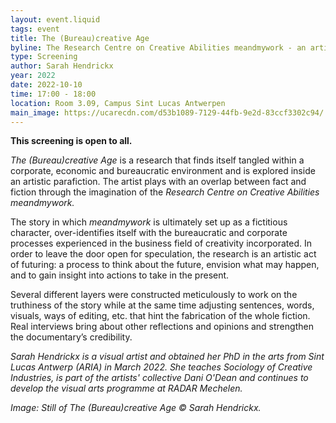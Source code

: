```yaml
---
layout: event.liquid
tags: event
title: The (Bureau)creative Age
byline: The Research Centre on Creative Abilities meandmywork - an artistic parafiction
type: Screening
author: Sarah Hendrickx
year: 2022
date: 2022-10-10
time: 17:00 - 18:00
location: Room 3.09, Campus Sint Lucas Antwerpen
main_image: https://ucarecdn.com/d53b1089-7129-44fb-9e2d-83ccf3302c94/
---
```

**This screening is open to all.**

*The (Bureau)creative Age* is a research that finds itself tangled within a corporate, economic and bureaucratic environment and is explored inside an artistic parafiction. The artist plays with an overlap between fact and fiction through the imagination of the *Research Centre on Creative Abilities meandmywork.*

The story in which *meandmywork* is ultimately set up as a fictitious character, over-identifies itself with the bureaucratic and corporate processes experienced in the business field of creativity incorporated. In order to leave the door open for speculation, the research is an artistic act of futuring: a process to think about the future, envision what may happen, and to gain insight into actions to take in the present.

Several different layers were constructed meticulously to work on the truthiness of the story while at the same time adjusting sentences, words, visuals, ways of editing, etc. that hint the fabrication of the whole fiction. Real interviews bring about other reflections and opinions and strengthen the documentary’s credibility.

*Sarah Hendrickx is a visual artist and obtained her PhD in the arts from Sint Lucas Antwerp (ARIA) in March 2022. She teaches Sociology of Creative Industries, is part of the artists' collective Dani O'Dean and continues to develop the visual arts programme at RADAR Mechelen.*

*Image: Still of The (Bureau)creative Age © Sarah Hendrickx.*